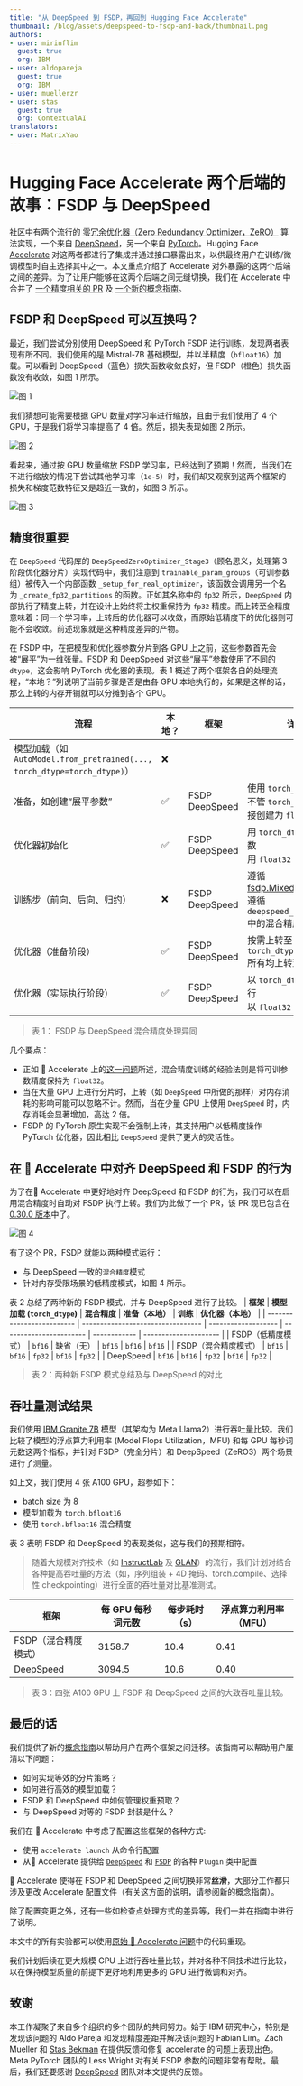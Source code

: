 ```yaml
---
title: "从 DeepSpeed 到 FSDP，再回到 Hugging Face Accelerate"
thumbnail: /blog/assets/deepspeed-to-fsdp-and-back/thumbnail.png
authors:
- user: mirinflim
  guest: true
  org: IBM
- user: aldopareja
  guest: true
  org: IBM
- user: muellerzr
- user: stas
  guest: true
  org: ContextualAI
translators:
- user: MatrixYao
---
```


# Hugging Face Accelerate 两个后端的故事：FSDP 与 DeepSpeed

社区中有两个流行的 [零冗余优化器（Zero Redundancy Optimizer，ZeRO）](https://arxiv.org/abs/1910.02054) 算法实现，一个来自 [DeepSpeed](https://github.com/microsoft/DeepSpeed)，另一个来自 [PyTorch](https://pytorch.org/docs/stable/fsdp.html)。Hugging Face [Accelerate](https://huggingface.co/docs/accelerate/en/index) 对这两者都进行了集成并通过接口暴露出来，以供最终用户在训练/微调模型时自主选择其中之一。本文重点介绍了 Accelerate 对外暴露的这两个后端之间的差异。为了让用户能够在这两个后端之间无缝切换，我们在 Accelerate 中合并了 [一个精度相关的 PR](https://github.com/huggingface/accelerate/issues/2624) 及 [一个新的概念指南](https://huggingface.co/docs/accelerate/concept_guides/fsdp_and_deepspeed)。

## FSDP 和 DeepSpeed 可以互换吗？

最近，我们尝试分别使用 DeepSpeed 和 PyTorch FSDP 进行训练，发现两者表现有所不同。我们使用的是 Mistral-7B 基础模型，并以半精度（`bfloat16`）加载。可以看到 DeepSpeed（蓝色）损失函数收敛良好，但 FSDP（橙色）损失函数没有收敛，如图 1 所示。

![图 1](https://huggingface.co/datasets/huggingface/documentation-images/resolve/main/blog/deepspeed-to-fsdp-and-back/figure_1.png)

我们猜想可能需要根据 GPU 数量对学习率进行缩放，且由于我们使用了 4 个 GPU，于是我们将学习率提高了 4 倍。然后，损失表现如图 2 所示。

![图 2](https://huggingface.co/datasets/huggingface/documentation-images/resolve/main/blog/deepspeed-to-fsdp-and-back/figure_2.png)

看起来，通过按 GPU 数量缩放 FSDP 学习率，已经达到了预期！然而，当我们在不进行缩放的情况下尝试其他学习率（`1e-5`）时，我们却又观察到这两个框架的损失和梯度范数特征又是趋近一致的，如图 3 所示。

![图 3](https://huggingface.co/datasets/huggingface/documentation-images/resolve/main/blog/deepspeed-to-fsdp-and-back/figure_3.png)

## 精度很重要

在 `DeepSpeed` 代码库的 `DeepSpeedZeroOptimizer_Stage3`（顾名思义，处理第 3 阶段优化器分片）实现代码中，我们注意到 `trainable_param_groups`（可训参数组）被传入一个内部函数 `_setup_for_real_optimizer`，该函数会调用另一个名为 `_create_fp32_partitions` 的函数。正如其名称中的 `fp32` 所示，`DeepSpeed` 内部执行了精度上转，并在设计上始终将主权重保持为 `fp32` 精度。而上转至全精度意味着：同一个学习率，上转后的优化器可以收敛，而原始低精度下的优化器则可能不会收敛。前述现象就是这种精度差异的产物。

在 FSDP 中，在把模型和优化器参数分片到各 GPU 上之前，这些参数首先会被“展平”为一维张量。FSDP 和 DeepSpeed 对这些“展平”参数使用了不同的 `dtype`，这会影响 PyTorch 优化器的表现。表 1 概述了两个框架各自的处理流程，“本地？”列说明了当前步骤是否是由各 GPU 本地执行的，如果是这样的话，那么上转的内存开销就可以分摊到各个 GPU。

| **流程**                                                                              | **本地？** | **框架**     | **详情**                                                                                                                                                                |
| ---------------------------------------------------------------------------------------- | ---------- | ----------------- | -------------------------------------------------------------------------------------------------------------------------------------------------------------------------- |
| 模型加载（如 `AutoModel.from_pretrained(..., torch_dtype=torch_dtype)`） | ❌         |                   |                                                                                                                                                                            |
| 准备，如创建“展平参数”                            | ✅         | FSDP<br>DeepSpeed | 使用 `torch_dtype`<br>不管 `torch_dtype`，直接创建为 `float32`                                                                                             |
| 优化器初始化                                                                 | ✅         | FSDP<br>DeepSpeed | 用 `torch_dtype` 创建参数<br>用 `float32` 创建参数                                                                                                    |
| 训练步（前向、后向、归约）                            | ❌         | FSDP<br>DeepSpeed | 遵循 [fsdp.MixedPrecision](https://pytorch.org/docs/stable/fsdp.html#torch.distributed.fsdp.MixedPrecision)<br>遵循 `deepspeed_config_file` 中的混合精度设置 |
| 优化器（准备阶段）                                                                     | ✅         | FSDP<br>DeepSpeed | 按需上转至 `torch_dtype`<br>所有均上转至 `float32`                                                                                                   |
| 优化器（实际执行阶段）                                                                 | ✅         | FSDP<br>DeepSpeed | 以 `torch_dtype` 精度进行<br>以 `float32` 精度进行                                                                                                                             |
> 表 1： FSDP 与 DeepSpeed 混合精度处理异同

几个要点：
* 正如 🤗 Accelerate 上的[这一问题](https://github.com/huggingface/accelerate/issues/2624#issuecomment-2058402753)所述，混合精度训练的经验法则是将可训参数精度保持为 `float32`。 
* 当在大量 GPU 上进行分片时，上转（如 `DeepSpeed` 中所做的那样）对内存消耗的影响可能可以忽略不计。然而，当在少量 GPU 上使用 `DeepSpeed` 时，内存消耗会显著增加，高达 2 倍。
* FSDP 的 PyTorch 原生实现不会强制上转，其支持用户以低精度操作 PyTorch 优化器，因此相比 `DeepSpeed` 提供了更大的灵活性。

## 在 🤗 Accelerate 中对齐 DeepSpeed 和 FSDP 的行为

为了在🤗 Accelerate 中更好地对齐 DeepSpeed 和 FSDP 的行为，我们可以在启用混合精度时自动对 FSDP 执行上转。我们为此做了一个 PR，该 PR 现已包含在 [0.30.0 版本](https://github.com/huggingface/accelerate/releases/tag/v0.30.0)中了。

![图 4](https://huggingface.co/datasets/huggingface/documentation-images/resolve/main/blog/deepspeed-to-fsdp-and-back/figure_4.png)

有了这个 PR，FSDP 就能以两种模式运行：
- 与 DeepSpeed 一致的`混合精度`模式
- 针对内存受限场景的低精度模式，如图 4 所示。

表 2 总结了两种新的 FSDP 模式，并与 DeepSpeed 进行了比较。
| **框架**             | **模型加载 (`torch_dtype`)** | **混合精度** | **准备（本地）** | **训练** | **优化器（本地）** |
| ------------------------- | --------------------------------- | ------------------- | ----------------------- | ------------ | --------------------- |
| FSDP（低精度模式） | `bf16`                            | 缺省（无）    | `bf16`                  | `bf16`       | `bf16`                |
| FSDP（混合精度模式）      | `bf16`                            | `bf16`              | `fp32`                  | `bf16`       | `fp32`                |
| DeepSpeed                 | `bf16`                            | `bf16`              | `fp32`                  | `bf16`       | `fp32`                |

> 表 2：两种新 FSDP 模式总结及与 DeepSpeed 的对比

## 吞吐量测试结果

我们使用 [IBM Granite 7B](https://huggingface.co/ibm-granite/granite-7b-base) 模型（其架构为 Meta Llama2）进行吞吐量比较。我们比较了模型的浮点算力利用率 (Model Flops Utilization，MFU) 和每 GPU 每秒词元数这两个指标，并针对 FSDP（完全分片）和 DeepSpeed（ZeRO3）两个场景进行了测量。 

如上文，我们使用 4 张 A100 GPU，超参如下：
- batch size 为 8
- 模型加载为 `torch.bfloat16`
- 使用 `torch.bfloat16` 混合精度 

表 3 表明 FSDP 和 DeepSpeed 的表现类似，这与我们的预期相符。

> 随着大规模对齐技术（如 [InstructLab](https://github.com/instructlab) 及 [GLAN](https://arxiv.org/abs/2402.13064)）的流行，我们计划对结合各种提高吞吐量的方法（如，序列组装 + 4D 掩码、torch.compile、选择性 checkpointing）进行全面的吞吐量对比基准测试。

| **框架**       | **每 GPU 每秒词元数** | **每步耗时（s）** | **浮点算力利用率（MFU）** |
| ------------------- | ------------------------- | ----------------- | --------------------------------- |
| FSDP（混合精度模式）| 3158.7                    | 10.4              | 0.41                              |
| DeepSpeed           | 3094.5                    | 10.6              | 0.40                              |

> 表 3：四张 A100 GPU 上 FSDP 和 DeepSpeed 之间的大致吞吐量比较。

## 最后的话

我们提供了新的[概念指南](https://huggingface.co/docs/accelerate/v0.31.0/en/concept_guides/fsdp_and_deepspeed)以帮助用户在两个框架之间迁移。该指南可以帮助用户厘清以下问题：
* 如何实现等效的分片策略？
* 如何进行高效的模型加载？
* FSDP 和 DeepSpeed 中如何管理权重预取？
* 与 DeepSpeed 对等的 FSDP 封装是什么？

我们在 🤗 Accelerate 中考虑了配置这些框架的各种方式:
- 使用 `accelerate launch` 从命令行配置
- 从🤗 Accelerate 提供给 [`DeepSpeed`](https://huggingface.co/docs/accelerate/main/en/package_reference/deepspeed) 和 [`FSDP`](https://huggingface.co/docs/accelerate/main/en/package_reference/fsdp) 的各种 `Plugin` 类中配置

🤗 Accelerate 使得在 FSDP 和 DeepSpeed 之间切换非常**丝滑**，大部分工作都只涉及更改 Accelerate 配置文件（有关这方面的说明，请参阅新的概念指南）。

除了配置变更之外，还有一些如检查点处理方式的差异等，我们一并在指南中进行了说明。

本文中的所有实验都可以使用[原始 🤗 Accelerate 问题](https://github.com/huggingface/accelerate/issues/2624)中的代码重现。

我们计划后续在更大规模 GPU 上进行吞吐量比较，并对各种不同技术进行比较，以在保持模型质量的前提下更好地利用更多的 GPU 进行微调和对齐。

## 致谢

本工作凝聚了来自多个组织的多个团队的共同努力。始于 IBM 研究中心，特别是发现该问题的 Aldo Pareja 和发现精度差距并解决该问题的 Fabian Lim。Zach Mueller 和 [Stas Bekman](https://github.com/stas00) 在提供反馈和修复 accelerate 的问题上表现出色。Meta PyTorch 团队的 Less Wright 对有关 FSDP 参数的问题非常有帮助。最后，我们还要感谢 [DeepSpeed](https://www.deepspeed.ai/) 团队对本文提供的反馈。
